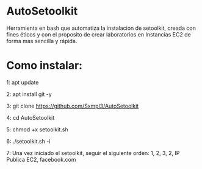 # AutoSetoolkit
Herramienta en bash que automatiza la instalacion de setoolkit, creada con fines éticos y con el proposito de crear laboratorios en Instancias EC2 de forma mas sencilla y rápida.

# Como instalar:

1: apt update

2: apt install git -y

3: git clone https://github.com/Sxmpl3/AutoSetoolkit

4: cd AutoSetoolkit

5: chmod +x setoolkit.sh

6: ./setoolkit.sh -i

7: Una vez iniciado el setoolkit, seguir el siguiente orden: 1, 2, 3, 2, IP Publica EC2, facebook.com

